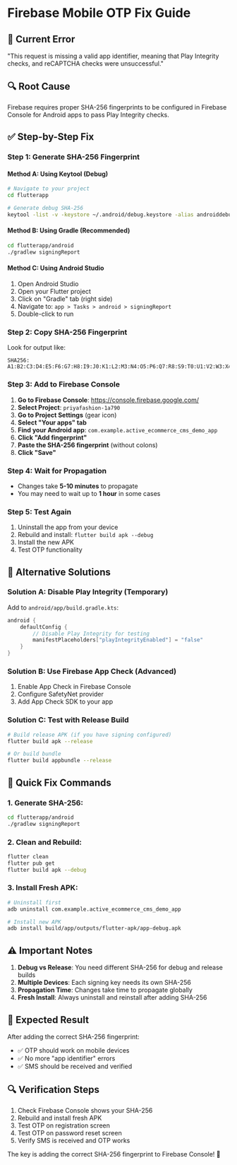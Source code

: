 # Firebase Mobile OTP Fix Guide

## 🚨 **Current Error**
"This request is missing a valid app identifier, meaning that Play Integrity checks, and reCAPTCHA checks were unsuccessful."

## 🔍 **Root Cause**
Firebase requires proper SHA-256 fingerprints to be configured in Firebase Console for Android apps to pass Play Integrity checks.

## ✅ **Step-by-Step Fix**

### **Step 1: Generate SHA-256 Fingerprint**

#### **Method A: Using Keytool (Debug)**
```bash
# Navigate to your project
cd flutterapp

# Generate debug SHA-256
keytool -list -v -keystore ~/.android/debug.keystore -alias androiddebugkey -storepass android -keypass android
```

#### **Method B: Using Gradle (Recommended)**
```bash
cd flutterapp/android
./gradlew signingReport
```

#### **Method C: Using Android Studio**
1. Open Android Studio
2. Open your Flutter project
3. Click on "Gradle" tab (right side)
4. Navigate to: `app > Tasks > android > signingReport`
5. Double-click to run

### **Step 2: Copy SHA-256 Fingerprint**
Look for output like:
```
SHA256: A1:B2:C3:D4:E5:F6:G7:H8:I9:J0:K1:L2:M3:N4:O5:P6:Q7:R8:S9:T0:U1:V2:W3:X4:Y5:Z6
```

### **Step 3: Add to Firebase Console**

1. **Go to Firebase Console**: https://console.firebase.google.com/
2. **Select Project**: `priyafashion-1a790`
3. **Go to Project Settings** (gear icon)
4. **Select "Your apps" tab**
5. **Find your Android app**: `com.example.active_ecommerce_cms_demo_app`
6. **Click "Add fingerprint"**
7. **Paste the SHA-256 fingerprint** (without colons)
8. **Click "Save"**

### **Step 4: Wait for Propagation**
- Changes take **5-10 minutes** to propagate
- You may need to wait up to **1 hour** in some cases

### **Step 5: Test Again**
1. Uninstall the app from your device
2. Rebuild and install: `flutter build apk --debug`
3. Install the new APK
4. Test OTP functionality

## 🔧 **Alternative Solutions**

### **Solution A: Disable Play Integrity (Temporary)**
Add to `android/app/build.gradle.kts`:
```kotlin
android {
    defaultConfig {
        // Disable Play Integrity for testing
        manifestPlaceholders["playIntegrityEnabled"] = "false"
    }
}
```

### **Solution B: Use Firebase App Check (Advanced)**
1. Enable App Check in Firebase Console
2. Configure SafetyNet provider
3. Add App Check SDK to your app

### **Solution C: Test with Release Build**
```bash
# Build release APK (if you have signing configured)
flutter build apk --release

# Or build bundle
flutter build appbundle --release
```

## 📱 **Quick Fix Commands**

### **1. Generate SHA-256:**
```bash
cd flutterapp/android
./gradlew signingReport
```

### **2. Clean and Rebuild:**
```bash
flutter clean
flutter pub get
flutter build apk --debug
```

### **3. Install Fresh APK:**
```bash
# Uninstall first
adb uninstall com.example.active_ecommerce_cms_demo_app

# Install new APK
adb install build/app/outputs/flutter-apk/app-debug.apk
```

## ⚠️ **Important Notes**

1. **Debug vs Release**: You need different SHA-256 for debug and release builds
2. **Multiple Devices**: Each signing key needs its own SHA-256
3. **Propagation Time**: Changes take time to propagate globally
4. **Fresh Install**: Always uninstall and reinstall after adding SHA-256

## 🎯 **Expected Result**
After adding the correct SHA-256 fingerprint:
- ✅ OTP should work on mobile devices
- ✅ No more "app identifier" errors
- ✅ SMS should be received and verified

## 🔍 **Verification Steps**
1. Check Firebase Console shows your SHA-256
2. Rebuild and install fresh APK
3. Test OTP on registration screen
4. Test OTP on password reset screen
5. Verify SMS is received and OTP works

The key is adding the correct SHA-256 fingerprint to Firebase Console! 🔑
